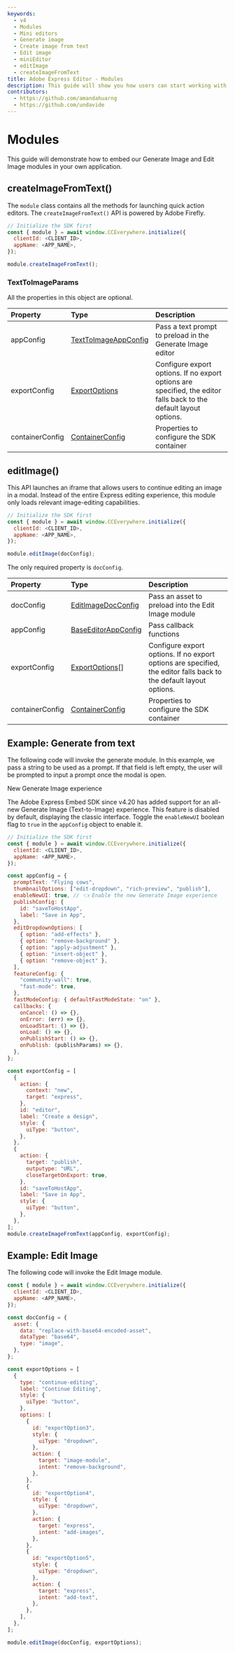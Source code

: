 ```yaml
---
keywords:
  - v4
  - Modules
  - Mini editors
  - Generate image
  - Create image from text
  - Edit image
  - miniEditor
  - editImage
  - createImageFromText
title: Adobe Express Editor - Modules
description: This guide will show you how users can start working with the SDK's editing modules
contributors:
  - https://github.com/amandahuarng
  - https://github.com/undavide
---
```


# Modules

This guide will demonstrate how to embed our Generate Image and Edit Image modules in your own application.

## createImageFromText()

The `module` class contains all the methods for launching quick action editors. The `createImageFromText()` API is powered by Adobe Firefly.

```js
// Initialize the SDK first
const { module } = await window.CCEverywhere.initialize({
  clientId: <CLIENT_ID>,
  appName: <APP_NAME>,
});

module.createImageFromText();
```

### TextToImageParams

All the properties in this object are optional.

| Property        | Type                                                                                                        | Description                                                                                                        |
| :-------------- | :---------------------------------------------------------------------------------------------------------- | :----------------------------------------------------------------------------------------------------------------- |
| appConfig       | [TextToImageAppConfig](../../v4/shared/src/types/module/AppConfig.types/interfaces/TextToImageAppConfig.md) | Pass a text prompt to preload in the Generate Image editor                                                         |
| exportConfig    | [ExportOptions](../../v4/shared/src/types/ExportConfig.types/type-aliases/ExportOptions.md)                 | Configure export options. If no export options are specified, the editor falls back to the default layout options. |
| containerConfig | [ContainerConfig](../../v4/shared/src/types/ContainerConfig.types/type-aliases/ContainerConfig.md)          | Properties to configure the SDK container                                                                          |

## editImage()

This API launches an iframe that allows users to continue editing an image in a modal. Instead of the entire Express editing experience, this module only loads relevant image-editing capabilities.

```js
// Initialize the SDK first
const { module } = await window.CCEverywhere.initialize({
  clientId: <CLIENT_ID>,
  appName: <APP_NAME>,
});

module.editImage(docConfig);
```

The only required property is `docConfig`.

| Property        | Type                                                                                                     | Description                                                                                                        |
| :-------------- | :------------------------------------------------------------------------------------------------------- | :----------------------------------------------------------------------------------------------------------------- |
| docConfig       | [EditImageDocConfig](../../v4/shared/src/types/module/DocConfig.types/interfaces/EditImageDocConfig.md)  | Pass an asset to preload into the Edit Image module                                                                |
| appConfig       | [BaseEditorAppConfig](../../v4/shared/src/types/module/AppConfig.types/interfaces/EditImageAppConfig.md) | Pass callback functions                                                                                            |
| exportConfig    | [ExportOptions](../../v4/shared/src/types/ExportConfig.types/type-aliases/ExportOptions.md)[]            | Configure export options. If no export options are specified, the editor falls back to the default layout options. |
| containerConfig | [ContainerConfig](../../v4/shared/src/types/ContainerConfig.types/type-aliases/ContainerConfig.md)       | Properties to configure the SDK container                                                                          |

## Example: Generate from text

The following code will invoke the generate module. In this example, we pass a string to be used as a prompt. If that field is left empty, the user will be prompted to input a prompt once the modal is open.

<InlineAlert variant="info" slots="header, text1" />

New Generate Image experience

The Adobe Express Embed SDK since v4.20 has added support for an all-new Generate Image (Text-to-Image) experience. This feature is disabled by default, displaying the classic interface. Toggle the `enableNewUI` boolean flag to `true` in the `appConfig` object to enable it.

```js
// Initialize the SDK first
const { module } = await window.CCEverywhere.initialize({
  clientId: <CLIENT_ID>,
  appName: <APP_NAME>,
});

const appConfig = {
  promptText: "Flying cows",
  thumbnailOptions: ["edit-dropdown", "rich-preview", "publish"],
  enableNewUI: true, // 👈 Enable the new Generate Image experience
  publishConfig: {
    id: "saveToHostApp",
    label: "Save in App",
  },
  editDropdownOptions: [
    { option: "add-effects" },
    { option: "remove-background" },
    { option: "apply-adjustment" },
    { option: "insert-object" },
    { option: "remove-object" },
  ],
  featureConfig: {
    "community-wall": true,
    "fast-mode": true,
  },
  fastModeConfig: { defaultFastModeState: "on" },
  callbacks: {
    onCancel: () => {},
    onError: (err) => {},
    onLoadStart: () => {},
    onLoad: () => {},
    onPublishStart: () => {},
    onPublish: (publishParams) => {},
  },
};

const exportConfig = [
  {
    action: {
      context: "new",
      target: "express",
    },
    id: "editor",
    label: "Create a design",
    style: {
      uiType: "button",
    },
  },
  {
    action: {
      target: "publish",
      outputype: "URL",
      closeTargetOnExport: true,
    },
    id: "saveToHostApp",
    label: "Save in App",
    style: {
      uiType: "button",
    },
  },
];
module.createImageFromText(appConfig, exportConfig);
```

## Example: Edit Image

The following code will invoke the Edit Image module.

```js
const { module } = await window.CCEverywhere.initialize({
  clientId: <CLIENT_ID>,
  appName: <APP_NAME>,
});

const docConfig = {
  asset: {
    data: "replace-with-base64-encoded-asset",
    dataType: "base64",
    type: "image",
  },
};

const exportOptions = [
  {
    type: "continue-editing",
    label: "Continue Editing",
    style: {
      uiType: "button",
    },
    options: [
      {
        id: "exportOption3",
        style: {
          uiType: "dropdown",
        },
        action: {
          target: "image-module",
          intent: "remove-background",
        },
      },
      {
        id: "exportOption4",
        style: {
          uiType: "dropdown",
        },
        action: {
          target: "express",
          intent: "add-images",
        },
      },
      {
        id: "exportOption5",
        style: {
          uiType: "dropdown",
        },
        action: {
          target: "express",
          intent: "add-text",
        },
      },
    ],
  },
];

module.editImage(docConfig, exportOptions);
```
